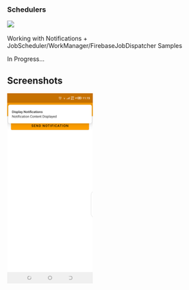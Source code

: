 ### Schedulers 

![](https://travis-ci.com/Davidodari/Schedulers.svg?branch=master)

Working with Notifications + JobScheduler/WorkManager/FirebaseJobDispatcher Samples

In Progress...

## Screenshots

<img src="art/main.png" alt="home" width="200"/>

